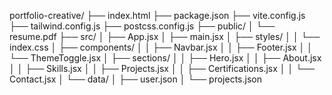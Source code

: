 portfolio-creative/
├── index.html
├── package.json
├── vite.config.js
├── tailwind.config.js
├── postcss.config.js
├── public/
│   └── resume.pdf
├── src/
│   ├── App.jsx
│   ├── main.jsx
│   ├── styles/
│   │   └── index.css
│   ├── components/
│   │   ├── Navbar.jsx
│   │   ├── Footer.jsx
│   │   └── ThemeToggle.jsx
│   ├── sections/
│   │   ├── Hero.jsx
│   │   ├── About.jsx
│   │   ├── Skills.jsx
│   │   ├── Projects.jsx
│   │   ├── Certifications.jsx
│   │   └── Contact.jsx
│   └── data/
│       ├── user.json
│       └── projects.json
